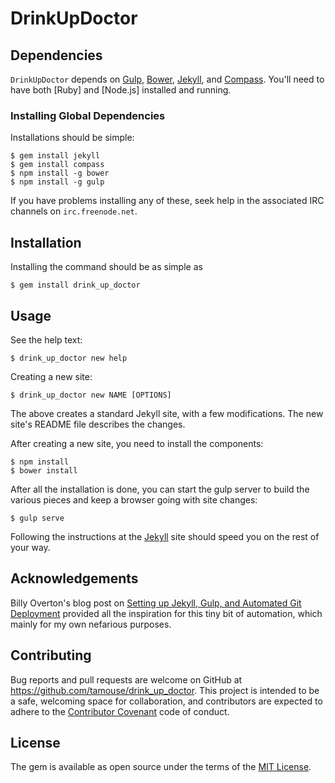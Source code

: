 # DrinkUpDoctor

## Dependencies

`DrinkUpDoctor` depends on [Gulp], [Bower], [Jekyll], and [Compass]. You'll need to have both [Ruby] and [Node.js] installed and running.

### Installing Global Dependencies

Installations should be simple:

    $ gem install jekyll
    $ gem install compass
    $ npm install -g bower
    $ npm install -g gulp

If you have problems installing any of these, seek help in the associated IRC channels on `irc.freenode.net`.

## Installation

Installing the command should be as simple as

    $ gem install drink_up_doctor

## Usage

See the help text:

    $ drink_up_doctor new help

Creating a new site:

    $ drink_up_doctor new NAME [OPTIONS]

The above creates a standard Jekyll site, with a few
modifications. The new site's README file describes the changes.

After creating a new site, you need to install the components:

    $ npm install
    $ bower install

After all the installation is done, you can start the gulp server to
build the various pieces and keep a browser going with site changes:

    $ gulp serve

Following the instructions at the [Jekyll] site should speed you on
the rest of your way.

## Acknowledgements

Billy Overton's blog post on
[Setting up Jekyll, Gulp, and Automated Git Deployment](http://billyoverton.com/2015/07/27/Jekyll-Gulp-and-Automated-Deployments.html)
provided all the inspiration for this tiny bit of automation, which
mainly for my own nefarious purposes.

## Contributing

Bug reports and pull requests are welcome on GitHub at
https://github.com/tamouse/drink_up_doctor. This project is
intended to be a safe, welcoming space for collaboration, and
contributors are expected to adhere to the
[Contributor Covenant](contributor-covenant.org) code of conduct.

## License

The gem is available as open source under the terms of the
[MIT License](http://opensource.org/licenses/MIT).

[Jekyll]: http://jekyllrb.com/ "Jekyll"
[Gulp]: http://gulpjs.com/ "Gulp"
[Bower]: http://bower.io/ "Bower"
[Compass]: http://compass-style.org/ "Compass"
